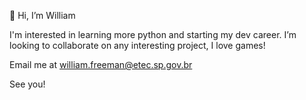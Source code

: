 👋 Hi, I’m William

I'm interested in learning more python and starting my dev career.
I’m looking to collaborate on any interesting project, I love games!

Email me at william.freeman@etec.sp.gov.br

See you!
<!---
WilliamFTinoco/WilliamFTinoco is a ✨ special ✨ repository because its `README.md` (this file) appears on your GitHub profile.
You can click the Preview link to take a look at your changes.
--->
